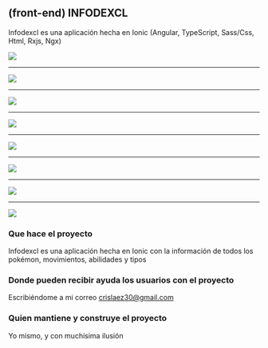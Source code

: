 ## (front-end) INFODEXCL

Infodexcl es una aplicación hecha en Ionic (Angular, TypeScript, Sass/Css, Html, Rxjs, Ngx)

<img src="https://github.com/crislaez/InfoDexCl/blob/master/src/assets/images/infoDexCl_1.PNG" />
<hr>
<img src="https://github.com/crislaez/InfoDexCl/blob/master/src/assets/images/infoDexCl_2.PNG" />
<hr>
<img src="https://github.com/crislaez/InfoDexCl/blob/master/src/assets/images/infoDexCl_3.PNG" />
<hr>
<img src="https://github.com/crislaez/InfoDexCl/blob/master/src/assets/images/infoDexCl_4.PNG" />
<hr>
<img src="https://github.com/crislaez/InfoDexCl/blob/master/src/assets/images/infoDexCl_5.PNG" />
<hr>
<img src="https://github.com/crislaez/InfoDexCl/blob/master/src/assets/images/infoDexCl_6.PNG" />
<hr>
<img src="https://github.com/crislaez/InfoDexCl/blob/master/src/assets/images/infoDexCl_7.PNG" />
<hr>
<img src="https://github.com/crislaez/InfoDexCl/blob/master/src/assets/images/infoDexCl_8.PNG" />

### Que hace el proyecto

Infodexcl es una aplicación hecha en Ionic con la información de todos los pokémon, movimientos, abilidades y tipos
 
### Donde pueden recibir ayuda los usuarios con el proyecto
 
Escribiéndome a mi correo crislaez30@gmail.com

### Quien mantiene y construye el proyecto

Yo mismo, y con muchísima ilusión
